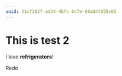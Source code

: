 ```yaml
---
uuid: 21cf302f-ad24-4bfc-bc7e-06ad4f855c65
---
```


# This is test 2

I love **refrigerators**!

Redo